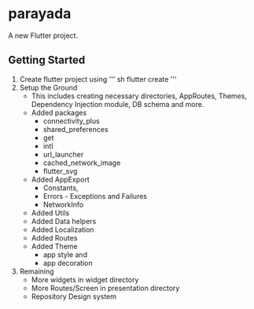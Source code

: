 # parayada

A new Flutter project.

## Getting Started

1. Create flutter project using
''' sh
flutter create <project-name>
'''
2. Setup the Ground
    * This includes creating necessary directories, AppRoutes, Themes, Dependency Injection module, DB schema and more.
    * Added packages 
        * connectivity_plus
        * shared_preferences
        * get
        * intl
        * url_launcher
        * cached_network_image
        * flutter_svg
    * Added AppExport
        * Constants,
        * Errors - Exceptions and Failures
        * NetworkInfo
    * Added Utils
    * Added Data helpers
    * Added Localization
    * Added Routes
    * Added Theme
        * app style and
        * app decoration
3. Remaining
    * More widgets in widget directory
    * More Routes/Screen in presentation directory
    * Repository Design system
